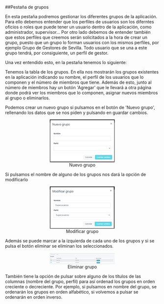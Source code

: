 ##Pestaña de grupos

En esta pestaña podremos gestionar los diferentes grupos de la aplicación.
Para ello debemos entender que los perfiles de usuarios son los diferntes oficios o roles que puede tener un usuario dentro de la aplicación, como administrador, supervisor...
Por otro lado debemos de entender también que estos perfiles que creemos serán solicitados a la hora de crear un grupo, puesto que un grupo lo forman usuarios con los mismos perfiles, por ejemplo Grupo de Gestores de Sevilla. Todo usuario que se una a este grupo tendrá, por consiguiente, un perfil de gestor.

Una vez entendido esto, en la pestaña tenemos lo siguiente:

Tenemos la tabla de los grupos. En ella nos mostrarán los grupos existentes en la aplicación indicando su nombre, el perfil de los usuarios que lo componen y el número de miembros que tiene. Además de esto, junto al número de miembros hay un botón 'Agregar' que le llevará a otra página donde podrá ver los miembros que lo componen, asignar nuevos miembros al grupo o eliminarlos.

Podemos crear un nuevo grupo si pulsamos en el botón de 'Nuevo grupo', rellenando los datos que se nos piden y pulsando en guardar cambios.

<figure>
    <img src="public/assets/imagenes/ayudas/nuevogrupo.jpg" alt="Nuevo grupo" style="max-width: 50%; display: block;margin-left: auto;margin-right: auto;">
    <figcaption style="text-align: center;">Nuevo grupo</figcaption>
</figure>

Si pulsamos el nombre de alguno de los grupos nos dará la opción de modificarlo

<figure>
    <img src="public/assets/imagenes/ayudas/modificargrupo.jpg" alt="Modificar grupo" style="max-width: 50%; display: block;margin-left: auto;margin-right: auto;">
    <figcaption style="text-align: center;">Modificar grupo</figcaption>
</figure>

Además se puede marcar a la izquierda de cada uno de los grupos y si se pulsa el botón eliminar se eliminan los seleccionados.

<figure>
    <img src="public/assets/imagenes/ayudas/eliminargrupo.jpg" alt="Eliminar grupo" style="max-width: 50%; display: block;margin-left: auto;margin-right: auto;">
    <figcaption style="text-align: center;">Eliminar grupo</figcaption>
</figure>

También tiene la opción de pulsar sobre alguno de los títulos de las columnas (nombre del grupo, perfil) para así ordenad los grupos en orden creciente o decreciente. Por ejemplo, si pulsamos en nombre del grupo, se ordenarán los grupos en orden alfabético, si volvemos a pulsar se ordenarán en orden inverso.

